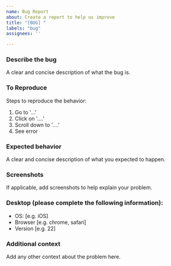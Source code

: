 ```yaml
---
name: Bug Report
about: Create a report to help us improve
title: "[BUG] "
labels: "bug"
assignees: ''

---
```


### Describe the bug

A clear and concise description of what the bug is.

### To Reproduce

Steps to reproduce the behavior:
1. Go to '...'
2. Click on '....'
3. Scroll down to '....'
4. See error

### Expected behavior

A clear and concise description of what you expected to happen.

### Screenshots

If applicable, add screenshots to help explain your problem.

### Desktop (please complete the following information):

 - OS: [e.g. iOS]
 - Browser [e.g. chrome, safari]
 - Version [e.g. 22]

### Additional context

Add any other context about the problem here. 